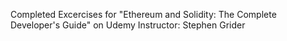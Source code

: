 Completed Excercises for "Ethereum and Solidity: The Complete Developer's Guide" on Udemy
Instructor: Stephen Grider
